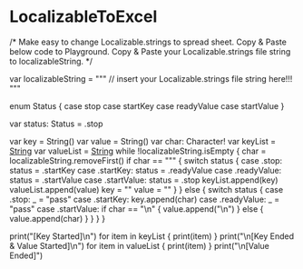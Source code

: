# LocalizableToExcel
/*
Make easy to change Localizable.strings to spread sheet.
Copy & Paste below code to Playground.
Copy & Paste your Localizable.strings file string to localizableString.
*/

var localizableString = """
    // insert your Localizable.strings file string here!!!
"""

enum Status {
    case stop
    case startKey
    case readyValue
    case startValue
}

var status: Status = .stop

var key = String()
var value = String()
var char: Character!
var keyList = [String]()
var valueList = [String]()
while !localizableString.isEmpty {
    char = localizableString.removeFirst()
    if char == "\"" {
        switch status {
        case .stop:
            status = .startKey
        case .startKey:
            status = .readyValue
        case .readyValue:
            status = .startValue
        case .startValue:
            status = .stop
            keyList.append(key)
            valueList.append(value)
            key = ""
            value = ""
        }
    } else {
        switch status {
        case .stop:
            _ = "pass"
        case .startKey:
            key.append(char)
        case .readyValue:
            _ = "pass"
        case .startValue:
            if char == "\n" {
                value.append("\\n")
            } else {
                value.append(char)
            }
        }
    }
}

print("[Key Started]\n")
for item in keyList {
    print(item)
}
print("\n[Key Ended & Value Started]\n")
for item in valueList {
    print(item)
}
print("\n[Value Ended]")
